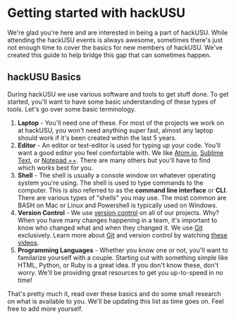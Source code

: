 # Getting started with hackUSU
We're glad you're here and are interested in being a part of hackUSU. While attending the
hackUSU events is always awesome, sometimes there's just not enough time to cover the basics
for new members of hackUSU. We've created this guide to help bridge this gap that can sometimes happen.

## hackUSU Basics
During hackUSU we use various software and tools to get stuff done. To get started, you'll want to have some
basic understanding of these types of tools. Let's go over some basic terminology.

1. **Laptop** - You'll need one of these. For most of the projects we work on at hackUSU, you won't need anything super fast, almost any laptop should work if it's been created within the last 5 years.
1. **Editor** - An editor or text-editor is used for typing up your code. You'll want a good editor you feel comfortable with. We like [Atom.io], [Sublime Text], or [Notepad ++]. There are many others but you'll have to find which works best for you.
2. **Shell** - The shell is usually a console window on whatever operating system you're using. The shell is used to type commands to the computer. This is also referred to as the **command line interface** or **CLI**. There are various types of "shells" you may use. The most common are BASH on Mac or Linux and Powershell is typically used on Windows.
3. **Version Control** - We use [version control] on all of our projects. Why? When you have many changes happening in a team, it's important to know who changed what and when they changed it. We use [Git] exclusively. Learn more about [Git] and version control by watching [these videos].
4. **Programming Languages** - Whether you know one or not, you'll want to familarize yourself with a couple. Starting out with something simple like HTML, Python, or Ruby is a great idea. If you don't know these, don't worry. We'll be providing great resources to get you up-to-speed in no time!


That's pretty much it, read over these basics and do some small research on what is available to you. We'll be updating this list as time goes on. Feel free to add more yourself.


<!-- Links -->
[Sublime Text]: http://www.sublimetext.com/
[Atom.io]: https://atom.io/
[Notepad ++]: http://notepad-plus-plus.org/
[version control]: http://git-scm.com/video/what-is-version-control
[Git]: http://git-scm.org
[these videos]: http://git-scm.com/videos

